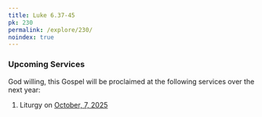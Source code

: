 ```yaml
---
title: Luke 6.37-45
pk: 230
permalink: /explore/230/
noindex: true
---
```


### Upcoming Services

God willing, this Gospel will be proclaimed at the following services over the next year:


1. Liturgy on [October,  7, 2025](https://orthocal.info/readings/gregorian/2025/10/07/)
